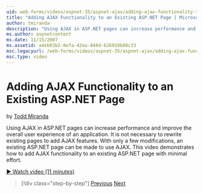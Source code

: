 ```yaml
---
uid: web-forms/videos/aspnet-35/aspnet-ajax/adding-ajax-functionality-to-an-existing-aspnet-page
title: "Adding AJAX Functionality to an Existing ASP.NET Page | Microsoft Docs"
author: tmiranda
description: "Using AJAX in ASP.NET pages can increase performance and improve the overall user experience of an application. It is not necessary to rewrite existing pages..."
ms.author: aspnetcontent
ms.date: 11/15/2007
ms.assetid: a4eb03b2-8efa-42ea-848d-b26918b80c33
msc.legacyurl: /web-forms/videos/aspnet-35/aspnet-ajax/adding-ajax-functionality-to-an-existing-aspnet-page
msc.type: video
---
```

Adding AJAX Functionality to an Existing ASP.NET Page
====================
by [Todd Miranda](https://github.com/tmiranda)

Using AJAX in ASP.NET pages can increase performance and improve the overall user experience of an application. It is not necessary to rewrite existing pages to add AJAX features. With only a few modifications, an existing ASP.NET page can be made to use AJAX. This video demonstrates how to add AJAX functionality to an existing ASP.NET page with minimal effort.

[&#9654; Watch video (11 minutes)](https://channel9.msdn.com/Blogs/ASP-NET-Site-Videos/adding-ajax-functionality-to-an-existing-aspnet-page)

> [!div class="step-by-step"]
> [Previous](aspnet-ajax-support-in-visual-studio-2008.md)
> [Next](creating-and-using-an-ajax-enabled-web-service-in-a-web-site.md)
